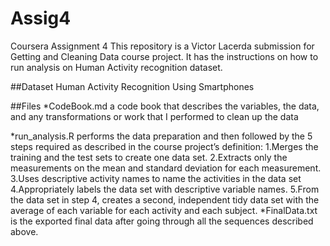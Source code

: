 # Assig4
Coursera Assignment 4
This repository is a Victor Lacerda submission for Getting and Cleaning Data course project. It has the instructions on how to run analysis on Human Activity recognition dataset.

##Dataset
Human Activity Recognition Using Smartphones

##Files
*CodeBook.md a code book that describes the variables, the data, and any transformations or work that I performed to clean up the data

*run_analysis.R performs the data preparation and then followed by the 5 steps required as described in the course project’s definition:
1.Merges the training and the test sets to create one data set.
2.Extracts only the measurements on the mean and standard deviation for each measurement.
3.Uses descriptive activity names to name the activities in the data set
4.Appropriately labels the data set with descriptive variable names.
5.From the data set in step 4, creates a second, independent tidy data set with the average of each variable for each activity and each subject.
*FinalData.txt is the exported final data after going through all the sequences described above.
